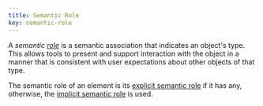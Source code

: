 ```yaml
---
title: Semantic Role
key: semantic-role
---
```


A _semantic [role](https://www.w3.org/TR/wai-aria-1.1/#dfn-role)_ is a semantic association that indicates an object's type. This allows tools to present and support interaction with the object in a manner that is consistent with user expectations about other objects of that type.

The semantic role of an element is its [explicit semantic role](#explicit-role) if it has any, otherwise, the [implicit semantic role](#implicit-role) is used.
